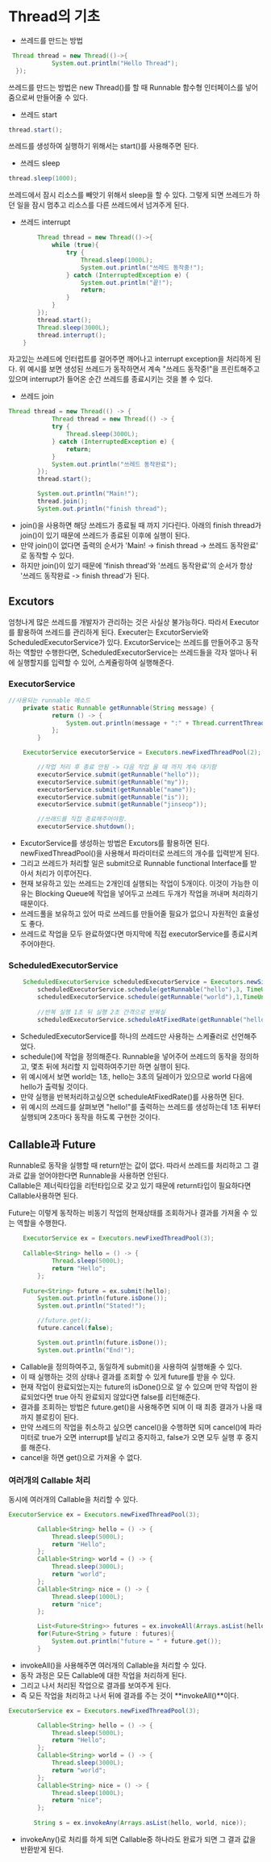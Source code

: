# Thread의 기초

- 쓰레드를 만드는 방법
```java
 Thread thread = new Thread(()->{
            System.out.println("Hello Thread");
  });
```
쓰레드를 만드는 방법은 new Thread()를 할 때 Runnable 함수형 인터페이스를 넣어줌으로써 만들어줄 수 있다.

- 쓰레드 start
```java
thread.start();
```
쓰레드를 생성하여 실행하기 위해서는 start()를 사용해주면 된다.

- 쓰레드 sleep
```java
thread.sleep(1000);
```
쓰레드에서 잠시 리소스를 빼앗기 위해서 sleep을 할 수 있다. 그렇게 되면 쓰레드가 하던 일을 잠시 멈추고 리소스를 다른 쓰레드에서 넘겨주게 된다.

- 쓰레드 interrupt
```java
        Thread thread = new Thread(()->{
            while (true){
                try {
                    Thread.sleep(1000L);
                    System.out.println("쓰레드 동작중!");
                } catch (InterruptedException e) {
                    System.out.println("끝!");
                    return;
                }
            }
        });
        thread.start();
        Thread.sleep(3000L);
        thread.interrupt();
    }
```
자고있는 쓰레드에 인터럽트를 걸어주면 깨어나고 interrupt exception을 처리하게 된다.
위 예시를 보면 생성된 쓰레드가 동작하면서 계속 "쓰레드 동작중!"을 프린트해주고 있으며 interrupt가 들어온 순간 쓰레드를 종료시키는 것을 볼 수 있다.

- 쓰레드 join
```java
Thread thread = new Thread(() -> {
            Thread thread = new Thread(() -> {
            try {
                Thread.sleep(3000L);
            } catch (InterruptedException e) {
                return;
            }
            System.out.println("쓰레드 동작완료");
        });
        thread.start();

        System.out.println("Main!");
        thread.join();
        System.out.println("finish thread");
```
- join()을 사용하면 해당 쓰레드가 종료될 때 까지 기다린다. 아래의 finish thread가 join()이 있기 때문에 쓰레드가 종료된 이후에 실행이 된다.
- 만약 join()이 없다면 출력의 순서가 'Main! -> finish thread -> 쓰레드 동작완료' 로 동작할 수 있다.  
- 하지만 join()이 있기 때문에 'finish thread'와 '쓰레드 동작완료'의 순서가 항상 '쓰레드 동작완료 -> finish thread'가 된다.

## Excutors
엄청나게 많은 쓰레드를 개발자가 관리하는 것은 사실상 불가능하다. 따라서 Executor를 활용하여 쓰레드를 관리하게 된다.
Executer는 ExcutorServie와 ScheduledExecutorService가 있다. ExcutorService는 쓰레드를 만들어주고 동작하는 역할만 수행한다면, ScheduledExecutorService는 쓰레드들을 각자 얼마나 뒤에 실행할지를 입력할 수 있어, 스케쥴링하여 실행해준다.

###  ExecutorService
```java 
//사용되는 runnable 메소드
	private static Runnable getRunnable(String message) {
        	return () -> {
            	System.out.println(message + ":" + Thread.currentThread().getName());
        	};
    	}
```

```java
	ExecutorService executorService = Executors.newFixedThreadPool(2);

        //작업 처리 후 종료 안됨 -> 다음 작업 올 때 까지 계속 대기함
        executorService.submit(getRunnable("hello"));
        executorService.submit(getRunnable("my"));
        executorService.submit(getRunnable("name"));
        executorService.submit(getRunnable("is"));
        executorService.submit(getRunnable("jinseop"));

        //쓰래드를 직접 종료해주어야함.
        executorService.shutdown();
```
- ExcutorService를 생성하는 방법은 Excutors를 활용하면 된다. newFixedThreadPool()을 사용해서 파라미터로 쓰레드의 개수를 입력받게 된다.  
- 그리고 쓰레드가 처리할 일은 submit으로 Runnable functional Interface를 받아서 처리가 이루어진다. 
- 현재 보유하고 있는 쓰레드는 2개인데 실행되는 작업이 5개이다. 이것이 가능한 이유는 Blocking Queue에 작업을 넣어두고 쓰레드 두개가 작업을 꺼내며 처리하기 때문이다.
- 쓰레드풀을 보유하고 있어 따로 쓰레드를 만들어줄 필요가 없으니 자원적인 효율성도 좋다.
- 쓰레드로 작업을 모두 완료하였다면 마지막에 직접 executorService를 종료시켜주어야한다.

### ScheduledExecutorService
``` java
	ScheduledExecutorService scheduledExecutorService = Executors.newSingleThreadScheduledExecutor();
        scheduledExecutorService.schedule(getRunnable("hello"),3, TimeUnit.SECONDS);
        scheduledExecutorService.schedule(getRunnable("world"),1,TimeUnit.SECONDS);
        
        //반복 실행 1초 뒤 실행 2초 간격으로 반복실
        scheduledExecutorService.scheduleAtFixedRate(getRunnable("hello!"),1,2, TimeUnit.SECONDS);
```
- ScheduledExecutorService를 하나의 쓰레드만 사용하는 스케쥴러로 선언해주었다.
- schedule()에 작업을 정의해준다. Runnable을 넣어주어 쓰레드의 동작을 정의하고, 몇초 뒤에 처리할 지 입력하여주기만 하면 실행이 된다.  
- 위 예시에서 보면 world는 1초, hello는 3초의 딜레이가 있으므로 world 다음에  hello가 출력될 것이다.
- 만약 실행을 반복처리하고싶으면 scheduleAtFixedRate()를 사용하면 된다.  
- 위 예시의 쓰레드를 살펴보면 "hello!"를 출력하는 쓰레드를 생성하는데 1초 뒤부터 실행되며 2초마다 동작을 하도록 구현한 것이다.

## Callable과 Future
Runnable로 동작을 실행할 때 return받는 값이 없다. 따라서 쓰레드를 처리하고 그 결과로 값을 얻어야한다면 Runnable을 사용하면 안된다.  
Callable은 제너릭타입을 리턴타입으로 갖고 있기 때문에 return타입이 필요하다면 Callable사용하면  된다.

Future는 이렇게 동작하는 비동기 작업의 현재상태를 조회하거나 결과를 가져올 수 있는 역할을 수행한다.
```java
	ExecutorService ex = Executors.newFixedThreadPool(3);
	
	Callable<String> hello = () -> {
            Thread.sleep(5000L);
            return "Hello";
        };
        
	Future<String> future = ex.submit(hello);
        System.out.println(future.isDone());
        System.out.println("Stated!");

        //future.get();
        future.cancel(false);

        System.out.println(future.isDone());
        System.out.println("End!");
```
- Callable을 정의하여주고, 동일하게 submit()을 사용하여 실행해줄 수 있다.  
- 이 때 실행하는 것의 상태나 결과를 조회할 수 있게 future를 받을 수 있다. 
- 현재 작업이 완료되었는지는 future의 isDone()으로 알 수 있으며 만약 작업이 완료되었다면 true 아직 완료되지 않았다면 false를 리턴해준다.
- 결과를 조회하는 방법은 future.get()을 사용해주면 되며 이 때 최종 결과가 나올 때 까지 블로킹이 된다. 
- 만약 쓰레드의 작업을 취소하고 싶으면 cancel()을 수행하면 되며 cancel()에 파라미터로 true가 오면 interrupt를 날리고 중지하고, false가 오면 모두 실행 후 중지를 해준다.
- cancel을 하면 get()으로 가져올 수 없다.

### 여러개의 Callable 처리
동시에 여러개의 Callable을 처리할 수 있다.
```java
ExecutorService ex = Executors.newFixedThreadPool(3);

        Callable<String> hello = () -> {
            Thread.sleep(5000L);
            return "Hello";
        };
        Callable<String> world = () -> {
            Thread.sleep(3000L);
            return "world";
        };
        Callable<String> nice = () -> {
            Thread.sleep(1000L);
            return "nice";
        };

        List<Future<String>> futures = ex.invokeAll(Arrays.asList(hello, world, nice));
        for(Future<String > future : futures){
            System.out.println("future = " + future.get());
        }
```
- invokeAll()을 사용해주면 여러개의 Callable을 처리할 수 있다.
- 동작 과정은 모든 Callable에 대한 작업을 처리하게 된다.
- 그리고 나서 처리된 작업으로 결과를 보여주게 된다.
- 즉 모든 작업을 처리하고 나서 뒤에 결과를 주는 것이 **invokeAll()**이다.


```java
ExecutorService ex = Executors.newFixedThreadPool(3);

        Callable<String> hello = () -> {
            Thread.sleep(5000L);
            return "Hello";
        };
        Callable<String> world = () -> {
            Thread.sleep(3000L);
            return "world";
        };
        Callable<String> nice = () -> {
            Thread.sleep(1000L);
            return "nice";
        };
        
       String s = ex.invokeAny(Arrays.asList(hello, world, nice));
```
- invokeAny()로 처리를 하게 되면 Callable중 하나라도 완료가 되면 그 결과 값을 반환받게 된다.